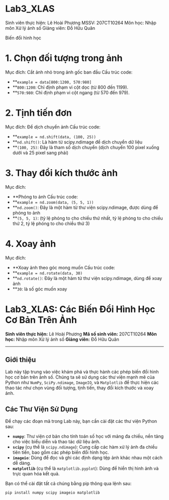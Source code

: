 # Lab3_XLAS

Sinh viên thực hiện: Lê Hoài Phương MSSV: 207CT10264
Môn học: Nhập môn Xử lý ảnh số
Giảng viên: Đỗ Hữu Quân

Biến đổi hình học

# 1. Chọn đối tượng trong ảnh
   Mục đích:
   Cắt ảnh nhỏ trong ảnh gốc ban đầu
   Cấu trúc code:
   * **`example = data[800:1200, 570:980]`
   * **`800:1200`: Chỉ định phạm vi cột dọc (từ 800 đến 1199).
   * **`570:980`: Chỉ định phạm vi cột ngang (từ 570 đến 979).
   
# 2. Tịnh tiến đơn
   Mục đích:
   Để dịch chuyển ảnh 
   Cấu trúc code:
   * **`example = nd.shift(data, (100, 25))`
   * **`nd.shift()`: Là hàm từ scipy.ndimage để dịch chuyển dữ liệu
   * **`(100, 25)`: Đây là tham số dịch chuyển (dịch chuyển 100 pixel xuống dưới và 25 pixel sang phải)
   
# 3. Thay đổi kích thước ảnh
   Mục đích:
   * **Phóng to ảnh
   Cấu trúc code:
   * **`example = nd.zoom(data, (5, 5, 1))`
   * **`nd.zoom()`: Đây là một hàm từ thư viện scipy.ndimage, được dùng để phóng to ảnh
   * **`(5, 5, 1)`: (tỷ lệ phóng to cho chiều thứ nhất, tỷ lệ phóng to cho chiều thứ 2, tỷ lệ phóng to cho chiều thứ 3)

# 4. Xoay ảnh
   Mục đích:
   * **Xoay ảnh theo góc mong muốn
   Cấu trúc code:
   * **`example = nd.rotate(data, 30)`
   * **`nd.rotate()`: Đây là một hàm từ thư viện scipy.ndimage, dùng để xoay ảnh
   * **`30`: là số góc muốn xoay

# Lab3_XLAS: Các Biến Đổi Hình Học Cơ Bản Trên Ảnh

**Sinh viên thực hiện:** Lê Hoài Phương
**Mã số sinh viên:** 207CT10264
**Môn học:** Nhập môn Xử lý ảnh số
**Giảng viên:** Đỗ Hữu Quân

---

## Giới thiệu

Lab này tập trung vào việc khám phá và thực hành các phép biến đổi hình học cơ bản trên ảnh số. Chúng ta sẽ sử dụng các thư viện mạnh mẽ của Python như `NumPy`, `SciPy.ndimage`, `ImageIO`, và `Matplotlib` để thực hiện các thao tác như chọn vùng đối tượng, tịnh tiến, thay đổi kích thước và xoay ảnh.

## Các Thư Viện Sử Dụng

Để chạy các đoạn mã trong Lab này, bạn cần cài đặt các thư viện Python sau:

* **`numpy`**: Thư viện cơ bản cho tính toán số học với mảng đa chiều, nền tảng cho việc biểu diễn và thao tác dữ liệu ảnh.
* **`scipy`** (cụ thể là `scipy.ndimage`): Cung cấp các hàm xử lý ảnh đa chiều tiên tiến, bao gồm các phép biến đổi hình học.
* **`imageio`**: Dùng để đọc và ghi các định dạng tệp ảnh khác nhau một cách dễ dàng.
* **`matplotlib`** (cụ thể là `matplotlib.pyplot`): Dùng để hiển thị hình ảnh và trực quan hóa kết quả.

Bạn có thể cài đặt tất cả chúng bằng pip thông qua lệnh sau:

```bash
pip install numpy scipy imageio matplotlib
